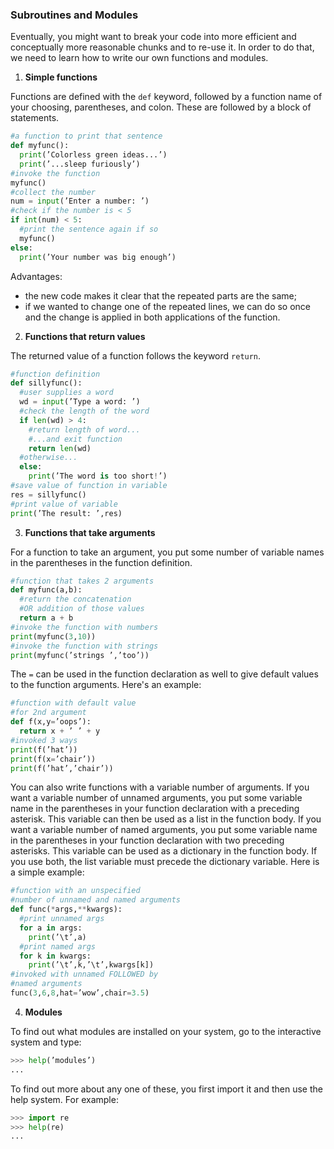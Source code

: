### Subroutines and Modules

Eventually, you might want to break your code into more efficient and conceptually
more reasonable chunks and to re-use it. In order to do that, we need to learn how to write our own functions and modules.

1. **Simple functions**

Functions are defined with the `def` keyword, followed by a function name of your
choosing, parentheses, and colon. These are followed by a block of statements.

```python
#a function to print that sentence
def myfunc():
  print(’Colorless green ideas...’)
  print(’...sleep furiously’)
#invoke the function
myfunc()
#collect the number
num = input(’Enter a number: ’)
#check if the number is < 5
if int(num) < 5:
  #print the sentence again if so
  myfunc()
else:
  print(’Your number was big enough’)
```
Advantages:
* the new code makes it clear that the repeated parts are the same;
* if we wanted to change one of the repeated
lines, we can do so once and the change is applied in both applications of the
function.

2. **Functions that return values**

The returned value of a function follows the keyword `return`.

```python
#function definition
def sillyfunc():
  #user supplies a word
  wd = input(’Type a word: ’)
  #check the length of the word
  if len(wd) > 4:
    #return length of word...
    #...and exit function
    return len(wd)
  #otherwise...
  else:
    print(’The word is too short!’)
#save value of function in variable
res = sillyfunc()
#print value of variable
print(’The result: ’,res)
```

3. **Functions that take arguments**

For a function to take an argument, you put some number of
variable names in the parentheses in the function definition.

```python
#function that takes 2 arguments
def myfunc(a,b):
  #return the concatenation
  #OR addition of those values
  return a + b
#invoke the function with numbers
print(myfunc(3,10))
#invoke the function with strings
print(myfunc(’strings ’,’too’))
```

The `=` can be used in the function declaration as well to give default values to the
function arguments. Here's an example:

```python
#function with default value
#for 2nd argument
def f(x,y=’oops’):
  return x + ’ ’ + y
#invoked 3 ways
print(f(’hat’))
print(f(x=’chair’))
print(f(’hat’,’chair’))
```
You can also write functions with a variable number of arguments. If you want
a variable number of unnamed arguments, you put some variable name in the
parentheses in your function declaration with a preceding asterisk. This variable
can then be used as a list in the function body. If you want a variable number of
named arguments, you put some variable name in the parentheses in your function
declaration with two preceding asterisks. This variable can be used as a dictionary
in the function body. If you use both, the list variable must precede the dictionary
variable. Here is a simple example:

```python
#function with an unspecified
#number of unnamed and named arguments
def func(*args,**kwargs):
  #print unnamed args
  for a in args:
    print(’\t’,a)
  #print named args
  for k in kwargs:
    print(’\t’,k,’\t’,kwargs[k])
#invoked with unnamed FOLLOWED by
#named arguments
func(3,6,8,hat=’wow’,chair=3.5)
```
4. **Modules**

To find out what modules are installed on your system, go to the interactive system
and type:
```python
>>> help(’modules’)
...
```

To find out more about any one of these, you first import it and then use
the help system. For example:
```python
>>> import re
>>> help(re)
...
```








